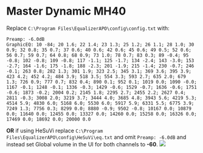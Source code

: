 # Master Dynamic MH40
Replace `C:\Program Files\EqualizerAPO\config\config.txt` with:
```
Preamp: -6.0dB
GraphicEQ: 10 -84; 20 1.6; 22 1.4; 23 1.3; 25 1.2; 26 1.1; 28 1.0; 30 0.9; 32 0.8; 35 0.7; 37 0.6; 40 0.6; 42 0.6; 45 0.6; 49 0.5; 52 0.6; 56 0.7; 59 0.7; 64 0.8; 68 0.9; 73 1.0; 78 0.7; 83 0.3; 89 -0.4; 95 -0.8; 102 -0.8; 109 -0.8; 117 -1.1; 125 -1.7; 134 -2.4; 143 -3.0; 153 -2.7; 164 -1.6; 175 -1.8; 188 -2.3; 201 -1.9; 215 -1.4; 230 -0.7; 246 -0.1; 263 0.8; 282 1.3; 301 1.9; 323 2.5; 345 3.1; 369 3.6; 395 3.9; 423 4.2; 452 4.2; 484 3.9; 518 3.5; 554 3.3; 593 2.7; 635 2.0; 679 1.3; 726 0.9; 777 0.7; 832 0.4; 890 0.1; 952 0.1; 1019 0.0; 1090 -0.0; 1167 -0.1; 1248 -0.1; 1336 -0.3; 1429 -0.6; 1529 -0.7; 1636 -0.6; 1751 -0.6; 1873 -0.2; 2004 0.2; 2145 1.8; 2295 2.7; 2455 2.2; 2627 0.4; 2811 -0.3; 3008 2.0; 3219 3.7; 3444 4.0; 3685 4.8; 3943 5.6; 4219 5.3; 4514 5.9; 4830 6.0; 5168 6.0; 5530 6.0; 5917 5.9; 6331 5.5; 6775 3.9; 7249 1.3; 7756 0.3; 8299 0.0; 8880 -0.9; 9502 -0.8; 10167 0.0; 10879 0.0; 11640 0.0; 12455 0.0; 13327 0.0; 14260 0.0; 15258 0.0; 16326 0.0; 17469 0.0; 18692 0.0; 20000 0.0
```
**OR** if using HeSuVi replace `C:\Program Files\EqualizerAPO\config\HeSuVi\eq.txt` and omit `Preamp: -6.0dB` and instead set Global volume in the UI for both channels to **-60**.
![](https://raw.githubusercontent.com/jaakkopasanen/AutoEq/master/results/SBAF-Serious/innerfidelity/onear/Master%20Dynamic%20MH40/Master%20Dynamic%20MH40.png)